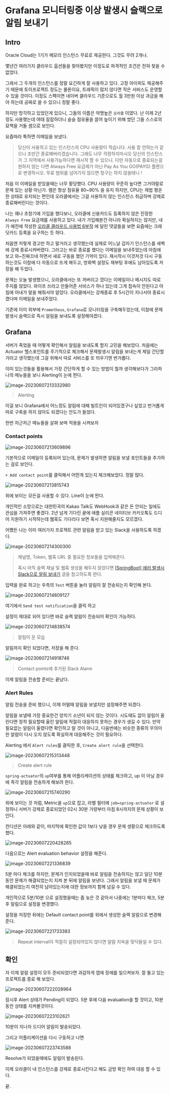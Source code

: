 # Grafana 모니터링중 이상 발생시 슬랙으로 알림 보내기

## Intro

Oracle Cloud는 1기가 메모리 인스턴스 무료로 제공한다. 그것도 무려 2개나.

몇년간 여러가지 클라우드 옵션들을 찾아봤지만 이정도로 파격적인 조건은 전혀 찾을 수 없었다. 

그래서 그 두개의 인스턴스를 정말 요긴하게 잘 사용하고 있다. 고정 아이피도 제공해주기 때문에 토이프로젝트 정도는 물론이요, 트래픽이 많지 않다면 작은 서비스도 운영할 수 있을 것이다. 이정도 스펙이면 네이버 클라우드 기준으로도 월 3만원 이상 과금을 해야 하는데 공짜로 쓸 수 있으니 정말 좋다.

하지만 망각하고 있었던게 있으니, 그들의 이름은 악명높은 `오라클` 이였다. 난 이제 2년정도 사용했는데 여태 잠잠하더니 슬슬 점유율을 끌어 높이기 위해 썼던 그들 스스로의 묘책을 거둘 셈으로 보인다.

요즘따라 툭하면 이메일을 보냈다. 

> 당신이 사용하고 있는 인스턴스의 CPU 사용량이 적습니다. 사용 잘 안하는거 같으니 조만간 종료해버리겠습니다. 그래도 너무 걱정하지마시오 당신의 인스턴스가 그 지역에서 사용가능하다면 재시작 할 수 있으니. 다만 자동으로 종료되는걸 원하지 않는 다면 Always Free 요금제가 아닌 Pay As You GO(PAYG) 플랜으로 변경하시오. 무료 범위를 넘어가지 않으면 청구는 하지 않을테니 !

처음 이 이메일을 받았을때는 너무 황당했다. CPU 사용량이 꾸준히 높다면 그거야말로 문제 있는 상황 아닌가. 램은 항상 점유율 80~90% 을 유지 하지만, CPU는 제법 평온한 상태로 유지되는 편인데 오라클에서는 그걸 사용하지 않는 인스턴스 취급하며 강제로 종료해버린다는 것이다.

나는 꽤나 초창기에 가입을 했다보니, 오라클에 신용카드도 등록하지 않은 진정한 `Always Free` 요금제를 사용하고 있다. 내가 가입해본건 아니라 확실하지는 않지만, 내가 예전에 작성한 [오라클 클라우드 사용법 6부작](https://shanepark.tistory.com/170) 에 달린 댓글들을 보면 요즘에는 크레딧카드 등록을 요구하는 듯 하다. 

처음엔 저렇게 경고만 하고 말거라고 생각했는데 실제로 어느날 갑자기 인스턴스를 새벽에 강제 종료시켜버렸다. 그러고는 바로 종료를 했다는 이메일을 보내주었는데 아침에 보고 와~진짜끄네 하면서 새로 구동을 했던 기억이 있다. 재시작시 이것저것 다시 구동하는것도 이참에 다 자동으로 뜨게 해두고, 방화벽 설정도 재부팅 후에도 남아있도록 저장을 해 두었다.

문제는 오늘 발생했으니, 오라클에서는 또 꺼버리고 껐다는 이메일이나 메시지도 따로 주지를 않았다. 와이프 쓰라고 만들어준 서비스가 하나 있는데 그게 접속이 안된다고 아침에 아내가 말을 해줘서야 알았다. 오라클에서는 강제종료 후 5시간이 지나서야 종료시켰다며 이메일을 보내주었다.

기존에 이미 외부에 `Prometheus`, `Grafana`로 모니터링을 구축해두었는데, 이참에 문제 발생시 슬랙으로 즉시 알림을 보내도록 설정해야겠다.

## Grafana

서버가 죽었을 때 어떻게 확인해서 알림을 보내도록 할지 고민을 해보았다. 처음에는 Actuator 헬스포인트를 주기적으로 체크해서 문제발생시 알림을 보내는게 제일 간단할거라고 생각했는데 그걸 위해서 따로 서비스를 또 띄우기엔 번거롭다. 

이미 있는것들을 활용해서 가장 간단하게 할 수 있는 방법이 뭘까 생각해보다가 그라파나의 메뉴들을 보니 Alerting이 눈에 띈다.

![image-20230607213332980](https://raw.githubusercontent.com/ShanePark/mdblog/main/devops/monitoring/grafana-slack.assets/1.webp)

> Alerting

이걸 보니 Grafana에서 어느정도 알림에 대해 빌트인이 되어있겠구나 싶었고 번거롭게 따로 구축을 하지 않아도 되겠다는 안도가 들었다.

한번 차근차근 메뉴들을 살펴 보며 적용을 시켜보자

### Contact points

![image-20230607213609896](https://raw.githubusercontent.com/ShanePark/mdblog/main/devops/monitoring/grafana-slack.assets/2.webp)

기본적으로 이메일이 등록되어 있는데, 문제가 발생하면 알림을 보낼 포인트들을 추가하는 걸로 보인다.

`+ Add contact point`를 클릭해서 어떤게 있는지 체크해보았다. 정말 많다.

![image-20230607213815743](https://raw.githubusercontent.com/ShanePark/mdblog/main/devops/monitoring/grafana-slack.assets/3.webp)

위에 보이는 모든걸 사용할 수 있다. Line이 눈에 띈다. 

개인적인 소망으로는 대한민국의 Kakao Talk도 WebHook과 같은 돈 안되는 일에도 관심을 가져주면 좋겠다. 2년 넘게 기다린 끝에 애플 실리콘 네이티브 카카오톡도 드디어 지원하기 시작하는데 웹훅도 기다리다 보면 혹시 지원해줄지도 모르겠다.

어쨌든 나는 이미 여러가지 프로젝트 관련 알림을 받고 있는 Slack을 사용하도록 하겠다.

![image-20230607214300300](https://raw.githubusercontent.com/ShanePark/mdblog/main/devops/monitoring/grafana-slack.assets/4.webp)

>  채널명, Token, 웹훅 URL 중 필요한 정보들을 입력해준다. 
>
> 혹시 아직 슬랙 채널 및 웹훅 생성을 해두지 않았다면 [[SpringBoot] 에러 발생시 Slack으로 알림 보내기](https://shanepark.tistory.com/430) 글을 참고하도록 한다.

입력을 완료 하고는 우측의 `Test` 버튼을 눌러 알림이 잘 전송되는지 확인해 본다.

![image-20230607214809127](https://raw.githubusercontent.com/ShanePark/mdblog/main/devops/monitoring/grafana-slack.assets/5.webp)

여기에서 `Send test notification`을 클릭 하고

설정이 제대로 되어 있다면 바로 슬랙 알람이 전송되어 확인이 가능하다.

![image-20230607214838574](https://raw.githubusercontent.com/ShanePark/mdblog/main/devops/monitoring/grafana-slack.assets/6.webp)

> 알림이 온 모습

알림까지 확인 되었다면, 저장을 해 준다.

![image-20230607214918746](https://raw.githubusercontent.com/ShanePark/mdblog/main/devops/monitoring/grafana-slack.assets/7.webp)

> Contact points에 추가된 Slack Alarm

이제 알림을 전송할 준비는 끝났다.

### Alert Rules

알림 전송을 준비 했으니, 이제 어떨때 알림을 보낼지만 설정해주면 되겠다.

알림을 보낼때 가장 중요한건 양치기 소년이 되지 않는 것이다. 시도때도 없이 알림이 울린다면 정작 필요할때 울린 알림에 적절히 대응하지 못하는 경우가 생길 수 있다. 만약 필요없는 알림이 울렸다면 확인하고 말 것이 아니고, 다음번에는 비슷한 종류의 무의미한 알람이 다시 오지 않도록 확실하게 대응해주는 것이 필요하다.

Alerting 에서 `Alert rules`를 클릭한 후, `Create alert rule`을 선택한다.

![image-20230607215313448](https://raw.githubusercontent.com/ShanePark/mdblog/main/devops/monitoring/grafana-slack.assets/8.webp)

> Create alert rule

`spring-actuator`의 `up`여부를 통해 어플리케이션의 상태를 체크하고, up 이 아닐 경우에 즉각 알림을 전송하게 해보려 한다.

![image-20230607215740290](https://raw.githubusercontent.com/ShanePark/mdblog/main/devops/monitoring/grafana-slack.assets/9.webp)

위에 보이는 것 처럼, Metric을 `up`으로 잡고, 라벨 필터에 `job=spring-actuator` 로 설정하니 서버가 강제로 종료되었던 02시 30분 가량부터 아침 8시까지의 문제 상황이 보인다.

컨디션은 아래와 같이, 마지막에 확인한 값이 1보다 낮을 경우 문제 생황으로 체크하도록 했다.

![image-20230607220428285](https://raw.githubusercontent.com/ShanePark/mdblog/main/devops/monitoring/grafana-slack.assets/10.webp)

다음으로는 Alert evaluation behavior 설정을 해준다.

![image-20230607221336839](https://raw.githubusercontent.com/ShanePark/mdblog/main/devops/monitoring/grafana-slack.assets/11.webp)

5분 마다 체크를 하지만, 문제가 인지되었을때 바로 알림을 전송하지는 않고  일단 10분동안 문제가 해결되었는지 지켜 본 뒤에 알림을 보낸다. 그래서 알림을 보낼 때 문제가 해결되었는지 여전히 남아있는지에 대한 정보까지 함께 넘길 수 있다.

개인적으로 5분/10분 으로 설정했을때는 좀 늦은 것 같아서 나중에는 1분마다 체크, 5분 후 알림으로 설정을 변경했다.

설정을 저장한 뒤에는 Default contact point를 위에서 생성한 슬랙 알람으로 변경해준다.

![image-20230607221733383](https://raw.githubusercontent.com/ShanePark/mdblog/main/devops/monitoring/grafana-slack.assets/12.webp)

> Repeat interval이 적절히 설정되어있지 않다면 알람 지옥을 맞닥들일 수 있다.

## 확인

자 이제 알람 설정이 모두 준비되었다면 과감하게 앱에 장애를 일으켜보자. 잘 돌고 있는 프로젝트를 종료 해 보았다.

![image-20230607222028964](https://raw.githubusercontent.com/ShanePark/mdblog/main/devops/monitoring/grafana-slack.assets/13.webp)

잠시후 Alert 상태가 Pending이 되었다. 5분 후에 다음 evaluation을 할 것이고, 10분동안 상태를 지켜볼것이다.

![image-20230607223102621](https://raw.githubusercontent.com/ShanePark/mdblog/main/devops/monitoring/grafana-slack.assets/14.webp)

10분이 지나자 드디어 알림이 발송되었다. 

그리고 어플리케이션을 다시 구동하고 나면

![image-20230607223743588](https://raw.githubusercontent.com/ShanePark/mdblog/main/devops/monitoring/grafana-slack.assets/15.webp)

Resolve가 되었을때에도 알림이 발송된다. 

이제 오라클이 내 인스턴스를 강제로 종료시킨다고 해도 금방 확인 하여 대응 할 수 있다. 

끝.